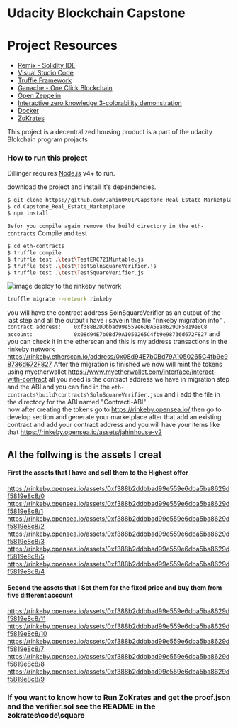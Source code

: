 # Udacity Blockchain Capstone


# Project Resources

* [Remix - Solidity IDE](https://remix.ethereum.org/)
* [Visual Studio Code](https://code.visualstudio.com/)
* [Truffle Framework](https://truffleframework.com/)
* [Ganache - One Click Blockchain](https://truffleframework.com/ganache)
* [Open Zeppelin ](https://openzeppelin.org/)
* [Interactive zero knowledge 3-colorability demonstration](http://web.mit.edu/~ezyang/Public/graph/svg.html)
* [Docker](https://docs.docker.com/install/)
* [ZoKrates](https://github.com/Zokrates/ZoKrates)


This project is a decentralized housing product is a part of the udacity Blokchain program projacts 

### How to run this project

Dillinger requires [Node.js](https://nodejs.org/) v4+ to run.

download the project and install it's dependencies.

```sh
$ git clone https://github.com/Jahin0X01/Capstone_Real_Estate_Marketplace.git
$ cd Capstone_Real_Estate_Marketplace
$ npm install 
```
`Befor you compile again remove the build directory in the eth-contracts`
Compile and test

```sh
$ cd eth-contracts
$ truffle compile
$ truffle test .\test\TestERC721Mintable.js  
$ truffle test .\test\TestSolnSquareVerifier.js
$ truffle test .\test\TestSquareVerifier.js  
```
![image](https://drive.google.com/uc?export=view&id=1WFTbmwRqvyPrb95R0KqXYiILvA7ORIrA)
deploy to the rinkeby network

```sh
truffle migrate --network rinkeby
```
you will have the contract address SolnSquareVerifier as an output of the last step and all the output i have i save in the file "rinkeby migration info" .
`contract address:    0xf388B2DDbbad99e559e6DBA5Ba8629DF5819e8C8`
`account:             0x08d94E7b0Bd79A1050265C4fb9e98736d672F827`
 and you can check it in the etherscan and this is my address transactions in the rinkeby network 
https://rinkeby.etherscan.io/address/0x08d94E7b0Bd79A1050265C4fb9e98736d672F827
After the migration is finished we now will mint the tokens using myetherwallet 
https://www.myetherwallet.com/interface/interact-with-contract
all you need is the contract address we have in migration step and the ABI and you can find in the `eth-contracts\build\contracts\SolnSquareVerifier.json` and i add the file in the directory for the ABI named "Contracti-ABI"  
now after creating the tokens go to 
https://rinkeby.opensea.io/ then go to develop section and generate your marketplace after that add an existing contract and add your contract address and you will have your items like that 
https://rinkeby.opensea.io/assets/jahinhouse-v2 
## Al the follwing is the assets I creat 
#### First the assets that I have and sell them to the Highest offer
https://rinkeby.opensea.io/assets/0xf388b2ddbbad99e559e6dba5ba8629df5819e8c8/0
https://rinkeby.opensea.io/assets/0xf388b2ddbbad99e559e6dba5ba8629df5819e8c8/1
https://rinkeby.opensea.io/assets/0xf388b2ddbbad99e559e6dba5ba8629df5819e8c8/2
https://rinkeby.opensea.io/assets/0xf388b2ddbbad99e559e6dba5ba8629df5819e8c8/3
https://rinkeby.opensea.io/assets/0xf388b2ddbbad99e559e6dba5ba8629df5819e8c8/5
https://rinkeby.opensea.io/assets/0xf388b2ddbbad99e559e6dba5ba8629df5819e8c8/4
#### Second the assets that I Set them for the fixed price and buy them from five different account
https://rinkeby.opensea.io/assets/0xf388b2ddbbad99e559e6dba5ba8629df5819e8c8/11
https://rinkeby.opensea.io/assets/0xf388b2ddbbad99e559e6dba5ba8629df5819e8c8/10
https://rinkeby.opensea.io/assets/0xf388b2ddbbad99e559e6dba5ba8629df5819e8c8/7
https://rinkeby.opensea.io/assets/0xf388b2ddbbad99e559e6dba5ba8629df5819e8c8/8
https://rinkeby.opensea.io/assets/0xf388b2ddbbad99e559e6dba5ba8629df5819e8c8/9


### If you want to know how to Run ZoKrates and get the proof.json and the verifier.sol see the README in the zokrates\code\square 
